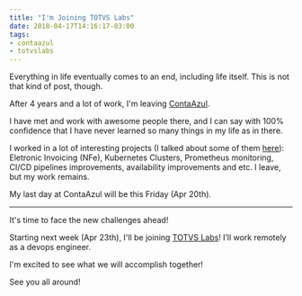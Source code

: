 ```yaml
---
title: "I'm Joining TOTVS Labs"
date: 2018-04-17T14:16:17-03:00
tags:
- contaazul
- totvslabs
---
```


Everything in life eventually comes to an end, including life itself. This is
not that kind of post, though.

After 4 years and a lot of work, I'm leaving [ContaAzul].

I have met and work with awesome people there, and I can say with 100%
confidence that I have never learned so many things in my life as in there.

I worked in a lot of interesting projects (I talked about some of them
[here](/tags/contaazul/)): Eletronic Invoicing (NFe), Kubernetes
Clusters, Prometheus monitoring, CI/CD pipelines improvements, availability
improvements and etc. I leave, but my work remains.

My last day at ContaAzul will be this Friday (Apr 20th).

---

It's time to face the new challenges ahead!

Starting next week (Apr 23th), I'll be joining [TOTVS Labs][labs]!
I’ll work remotely as a devops engineer.

I'm excited to see what we will accomplish together!

See you all around!

[labs]: http://www.totvslabs.com/
[ContaAzul]: https://contaazul.com
